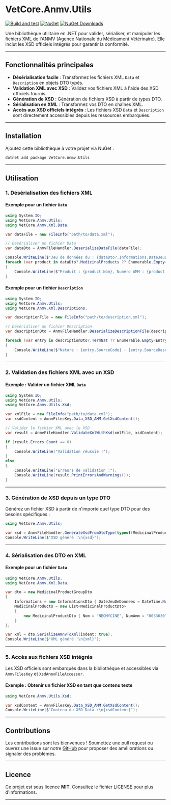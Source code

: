 # VetCore.Anmv.Utils

[![Build and test](https://github.com/CoreFactor-org/anmv/actions/workflows/dotnet-desktop.yml/badge.svg)](https://github.com/CoreFactor-org/anmv/actions/workflows/dotnet-desktop.yml)
[![NuGet](https://img.shields.io/nuget/v/VetCore.Anmv.Utils)](https://www.nuget.org/packages/VetCore.Anmv.Utils)
[![NuGet Downloads](https://img.shields.io/nuget/dt/VetCore.Anmv.Utils)](https://www.nuget.org/packages/VetCore.Anmv.Utils)

Une bibliothèque utilitaire en .NET pour valider, sérialiser, et manipuler les fichiers XML de l'ANMV (Agence Nationale du Médicament Vétérinaire). Elle inclut les XSD officiels intégrés pour garantir la conformité.

---

## Fonctionnalités principales

- **Désérialisation facile** : Transformez les fichiers XML `Data` et `Description` en objets DTO typés.
- **Validation XML avec XSD** : Validez vos fichiers XML à l'aide des XSD officiels fournis.
- **Génération de XSD** : Génération de fichiers XSD à partir de types DTO.
- **Sérialisation en XML** : Transformez vos DTO en chaînes XML.
- **Accès aux XSD officiels intégrés** : Les fichiers XSD `Data` et `Description` sont directement accessibles depuis les ressources embarquées.

---

## Installation

Ajoutez cette bibliothèque à votre projet via NuGet :

```bash
dotnet add package VetCore.Anmv.Utils
```

---

## Utilisation

### 1. Désérialisation des fichiers XML

#### Exemple pour un fichier `Data`

```csharp
using System.IO;
using VetCore.Anmv.Utils;
using VetCore.Anmv.Xml.Data;

var dataFile = new FileInfo("path/to/data.xml");

// Désérialiser un fichier Data
var dataDto = AnmvFileHandler.DeserializeDataFile(dataFile);

Console.WriteLine($"Jeu de données du : {dataDto?.Informations.DateJeuDeDonnees}");
foreach (var product in dataDto?.MedicinalProducts ?? Enumerable.Empty<MedicinalProductDto>())
{
    Console.WriteLine($"Produit : {product.Nom}, Numéro AMM : {product.NumAmm}");
}
```

#### Exemple pour un fichier `Description`

```csharp
using System.IO;
using VetCore.Anmv.Utils;
using VetCore.Anmv.Xml.Descriptions;

var descriptionFile = new FileInfo("path/to/description.xml");

// Désérialiser un fichier Description
var descriptionDto = AnmvFileHandler.DeserializeDescriptionFile(descriptionFile);

foreach (var entry in descriptionDto?.TermNat ?? Enumerable.Empty<EntryDto>())
{
    Console.WriteLine($"Nature : {entry.SourceCode} - {entry.SourceDesc}");
}
```

---

### 2. Validation des fichiers XML avec un XSD

#### Exemple : Valider un fichier XML `Data`

```csharp
using System.IO;
using VetCore.Anmv.Utils;
using VetCore.Anmv.Utils.Xsd;

var xmlFile = new FileInfo("path/to/data.xml");
var xsdContent = AmnvFilesKey.Data_XSD_AMM.GetXsdContent();

// Valider le fichier XML avec le XSD
var result = AnmvFileHandler.ValidateXmlWithXsd(xmlFile, xsdContent);

if (result.Errors.Count == 0)
{
    Console.WriteLine("Validation réussie !");
}
else
{
    Console.WriteLine("Erreurs de validation :");
    Console.WriteLine(result.PrintErrorsAndWarnings());
}
```

---

### 3. Génération de XSD depuis un type DTO

Générez un fichier XSD à partir de n'importe quel type DTO pour des besoins spécifiques :

```csharp
using VetCore.Anmv.Utils;

var xsd = AnmvFileHandler.GenerateXsdFromDtoType(typeof(MedicinalProductGroupDto));
Console.WriteLine($"XSD généré :\n{xsd}");
```

---

### 4. Sérialisation des DTO en XML

#### Exemple pour un fichier `Data`

```csharp
using VetCore.Anmv.Utils;
using VetCore.Anmv.Xml.Data;

var dto = new MedicinalProductGroupDto
{
    Informations = new InformationsDto { DateJeuDeDonnees = DateTime.Now },
    MedicinalProducts = new List<MedicinalProductDto>
    {
        new MedicinalProductDto { Nom = "NEOMYCINE", NumAmm = "0033630" }
    }
};

var xml = dto.SerializeAmnvToXml(indent: true);
Console.WriteLine($"XML généré :\n{xml}");
```

---

### 5. Accès aux fichiers XSD intégrés

Les XSD officiels sont embarqués dans la bibliothèque et accessibles via `AmnvFilesKey` et `XsdAnmvFileAccessor`.

#### Exemple : Obtenir un fichier XSD en tant que contenu texte

```csharp
using VetCore.Anmv.Utils.Xsd;

var xsdContent = AmnvFilesKey.Data_XSD_AMM.GetXsdContent();
Console.WriteLine($"Contenu du XSD Data :\n{xsdContent}");
```

---

## Contributions

Les contributions sont les bienvenues ! Soumettez une pull request ou ouvrez une issue sur notre [GitHub](https://github.com/CoreFactor-org/anmv) pour proposer des améliorations ou signaler des problèmes.

---

## Licence

Ce projet est sous licence **MIT**. Consultez le fichier [LICENSE](https://github.com/CoreFactor-org/anmv/blob/main/LICENSE) pour plus d'informations.

---